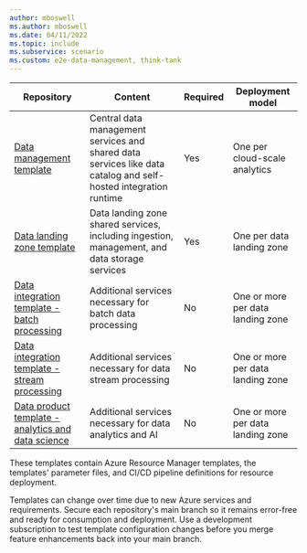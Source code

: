 ```yaml
---
author: mboswell
ms.author: mboswell
ms.date: 04/11/2022
ms.topic: include
ms.subservice: scenario
ms.custom: e2e-data-management, think-tank
---
```


|Repository|Content|Required|Deployment model|
|-|-|-|-|
|[Data management template](https://github.com/Azure/data-management-zone)| Central data management services and shared data services like data catalog and self-hosted integration runtime | Yes | One per cloud-scale analytics |
|[Data landing zone template](https://github.com/Azure/data-landing-zone)| Data landing zone shared services, including ingestion, management, and data storage services | Yes | One per data landing zone |
|[Data integration template - batch processing](https://github.com/Azure/data-product-batch) | Additional services necessary for batch data processing | No | One or more per data landing zone |
|[Data integration template - stream processing](https://github.com/Azure/data-product-streaming) | Additional services necessary for data stream processing | No | One or more per data landing zone |
|[Data product template - analytics and data science](https://github.com/Azure/data-product-analytics)| Additional services necessary for data analytics and AI| No | One or more per data landing zone |

These templates contain Azure Resource Manager templates, the templates' parameter files, and CI/CD pipeline definitions for resource deployment.

Templates can change over time due to new Azure services and requirements. Secure each repository's main branch so it remains error-free and ready for consumption and deployment. Use a development subscription to test template configuration changes before you merge feature enhancements back into your main branch.
